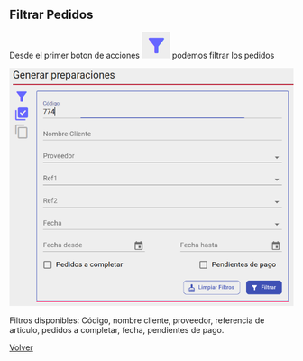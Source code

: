 ## Filtrar Pedidos

Desde el primer boton de acciones ![Alt text](../img/image-3.png) podemos filtrar los pedidos

![Alt text](../img/image-2.png)

Filtros disponibles: Código, nombre cliente, proveedor, referencia de articulo, pedidos a completar, fecha, pendientes de pago.

[Volver](../generarPreparacion.md)